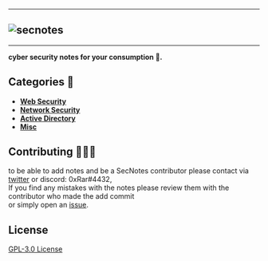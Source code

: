 [Web Security]: https://github.com/0xRar/SecNotes/tree/main/Web%20Security
[Network Security]: https://github.com/0xRar/SecNotes/tree/main/Network%20Security
[Active Directory]: https://github.com/0xRar/SecNotes/tree/main/Active%20Directory
[Misc]: https://github.com/0xRar/SecNotes/tree/main/Misc

[twitter]: https://twitter.com/fcv9_q
[issue]: https://github.com/0xRar/SecNotes/issues/new
<!-- ------------------------------------------------------------------------- -->

----------------
![secnotes](https://user-images.githubusercontent.com/33517160/156641081-4946732b-c9a4-4305-a8a7-e60986a281ba.png)
----------------
----------------


**cyber security notes for your consumption 🐧.**

## Categories 📂
- **[Web Security]**
- **[Network Security]**
- **[Active Directory]**
- **[Misc]**

## Contributing 👨‍👦‍👦
to be able to add notes and be a SecNotes contributor please contact via [twitter]
or discord: 0xRar#4432,<br> If you find any mistakes with the notes please review them with the contributor
who made the add commit<br> or simply open an [issue].


## License
[GPL-3.0 License](https://www.gnu.org/licenses/gpl-3.0.en.html)

